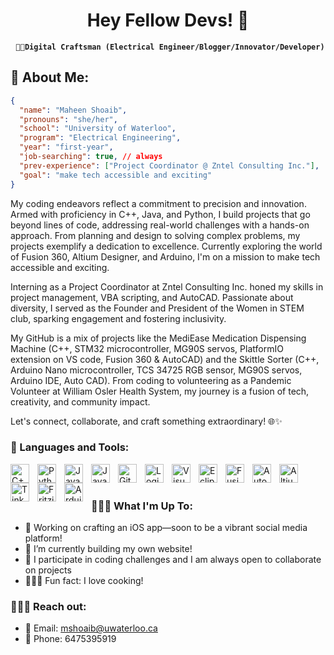 <h1 align="center">Hey Fellow Devs! 👋</h1>

<p align="center"><strong><code> 🌌💡Digital Craftsman (Electrical Engineer/Blogger/Innovator/Developer)</code></strong></p>

## 🚀 About Me:
```json
{
  "name": "Maheen Shoaib",
  "pronouns": "she/her",
  "school": "University of Waterloo",
  "program": "Electrical Engineering",
  "year": "first-year",
  "job-searching": true, // always
  "prev-experience": ["Project Coordinator @ Zntel Consulting Inc."],
  "goal": "make tech accessible and exciting"
}
```
My coding endeavors reflect a commitment to precision and innovation. Armed with proficiency in C++, Java, and Python, I build projects that go beyond lines of code, addressing real-world challenges with a hands-on approach. From planning and design to solving complex problems, my projects exemplify a dedication to excellence. Currently exploring the world of Fusion 360, Altium Designer, and Arduino, I'm on a mission to make tech accessible and exciting.
<br />

Interning as a Project Coordinator at Zntel Consulting Inc. honed my skills in project management, VBA scripting, and AutoCAD. Passionate about diversity, I served as the Founder and President of the Women in STEM club, sparking engagement and fostering inclusivity.
<br />

My GitHub is a mix of projects like the MediEase Medication Dispensing Machine (C++, STM32 microcontroller, MG90S servos, PlatformIO extension on VS code, Fusion 360 & AutoCAD) and the Skittle Sorter (C++, Arduino Nano microcontroller, TCS 34725 RGB sensor, MG90S servos, Arduino IDE, Auto CAD). From coding to volunteering as a Pandemic Volunteer at William Osler Health System, my journey is a fusion of tech, creativity, and community impact.
<br />

Let's connect, collaborate, and craft something extraordinary! 🌐✨
<br />

### 🧰 Languages and Tools:
<img align="left" alt="C++" width="30px" style="padding-right:10px;" src="https://cdn.jsdelivr.net/gh/devicons/devicon/icons/cplusplus/cplusplus-line.svg" />
<img align="left" alt="Python" width="30px" style="padding-right:10px;" src="https://cdn.jsdelivr.net/gh/devicons/devicon/icons/python/python-plain.svg" />
<img align="left" alt="Java" width="30px" style="padding-right:10px;" src="https://cdn.jsdelivr.net/gh/devicons/devicon/icons/java/java-original.svg"/>
<img align="left" alt="JavaScript" width="30px" style="padding-right:10px;" src="https://cdn.jsdelivr.net/gh/devicons/devicon/icons/javascript/javascript-plain.svg" />
<img align="left" alt="GitHub" width="30px" style="padding-right:10px;" src="https://cdn.jsdelivr.net/gh/devicons/devicon/icons/github/github-original.svg" />
<img align="left" alt="Logisim" width="30px" style="padding-right:10px;" src="https://www.zwodnik.com/media/cache/76/8d/768db29f9bc33bdabac826fcfac3b240.png" />
<img align="left" alt="Visual Studio Code" width="30px" style="padding-right:10px;" src="https://code.visualstudio.com/assets/images/code-stable.png" />
<img align="left" alt="Eclipse" width="30px" style="padding-right:10px;" src="https://cdn.freebiesupply.com/logos/large/2x/eclipse-11-logo-png-transparent.png" />
<img align="left" alt="Fusion 360" width="30px" style="padding-right:10px;" src="https://www.dream3d.co.uk/wp-content/uploads/2017/10/Autodesk-Fusion-360-logo.png" />
<img align="left" alt="AutoCAD" width="30px" style="padding-right:10px;" src="https://logos-world.net/wp-content/uploads/2020/12/Autocad-Logo.png" />
<img align="left" alt="Altium Designer" width="30px" style="padding-right:10px;" src="https://assets.website-files.com/5cd19234373c953dced9a059/5ce4072d367ffb442822f2d3_Logo%20Altium%20Designer.png" />
<img align="left" alt="TinkerCAD" width="30px" style="padding-right:10px;" src="https://morseinstitute.org/wp-content/uploads/2017/12/logo-tinkercad-256.png" />
<img align="left" alt="Fritzing" width="30px" style="padding-right:10px;" src="https://cdn.sparkfun.com/assets/5/3/4/3/1/52b1e48a757b7f28448b4567.png" />
<img align="left" alt="Arduino IDE" width="30px" style="padding-right:10px;" src="https://logos-download.com/wp-content/uploads/2016/09/Arduino_logo.png" />
<br />
<br />

### 👩‍💻✨ What I'm Up To:
- 📱 Working on crafting an iOS app—soon to be a vibrant social media platform!
- 🌱 I’m currently building my own website!
- 👯 I participate in coding challenges and I am always open to collaborate on projects
- 🍔🥗🍜 Fun fact: I love cooking!

### 📧🤝🌐 Reach out:
- 📧 Email: mshoaib@uwaterloo.ca
- 📱 Phone: 6475395919
